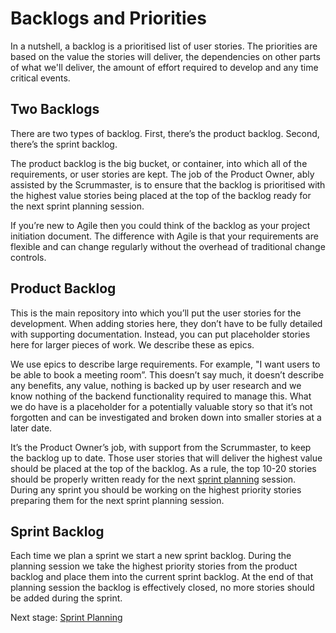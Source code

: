 # Backlogs and Priorities

In a nutshell, a backlog is a prioritised list of user stories. The priorities are based on the value the stories will deliver, the dependencies on other parts of what we'll deliver, the amount of effort required to develop and any time critical events.

## Two Backlogs

There are two types of backlog. First, there’s the product backlog. Second, there’s the sprint backlog.

The product backlog is the big bucket, or container, into which all of the requirements, or user stories are kept. The job of the Product Owner, ably assisted by the Scrummaster, is to ensure that the backlog is prioritised with the highest value stories being placed at the top of the backlog ready for the next sprint planning session.

If you’re new to Agile then you could think of the backlog as your project initiation document. The difference with Agile is that your requirements are flexible and can change regularly without the overhead of traditional change controls.

## Product Backlog

This is the main repository into which you’ll put the user stories for the development. When adding stories here, they don’t have to be fully detailed with supporting documentation. Instead, you can put placeholder stories here for larger pieces of work. We describe these as epics.

We use epics to describe large requirements. For example, "I want users to be able to book a meeting room”. This doesn’t say much, it doesn’t describe any benefits, any value, nothing is backed up by user research and we know nothing of the backend functionality required to manage this. What we do have is a placeholder for a potentially valuable story so that it’s not forgotten and can be investigated and broken down into smaller stories at a later date.

It’s the Product Owner’s job, with support from the Scrummaster, to keep the backlog up to date. Those user stories that will deliver the highest value should be placed at the top of the backlog. As a rule, the top 10-20 stories should be properly written ready for the next [sprint planning](delivery_recipe/sprint_planning.md) session. During any sprint you should be working on the highest priority stories preparing them for the next sprint planning session.

## Sprint Backlog

Each time we plan a sprint we start a new sprint backlog. During the planning session we take the highest priority stories from the product backlog and place them into the current sprint backlog. At the end of that planning session the backlog is effectively closed, no more stories should be added during the sprint.

Next stage: [Sprint Planning](delivery_recipe/sprint_planning.md)
